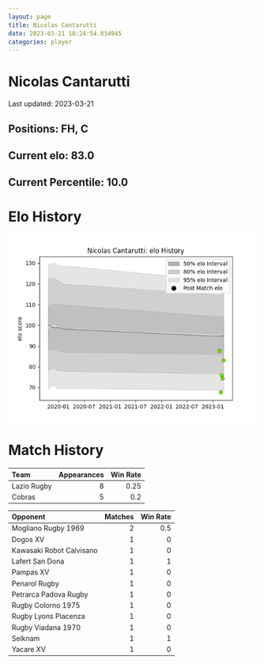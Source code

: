 ```yaml
---  
layout: page  
title: Nicolas Cantarutti  
date: 2023-03-21 18:24:54.834945  
categories: player  
---
```

# Nicolas Cantarutti


Last updated: 2023-03-21
## Positions: FH, C

## Current elo: 83.0

## Current Percentile: 10.0

# Elo History


![elo history](history_NicolasCantarutti.png)
# Match History


| Team        |   Appearances |   Win Rate |
|:------------|--------------:|-----------:|
| Lazio Rugby |             8 |       0.25 |
| Cobras      |             5 |       0.2  |

| Opponent                 |   Matches |   Win Rate |
|:-------------------------|----------:|-----------:|
| Mogliano Rugby 1969      |         2 |        0.5 |
| Dogos XV                 |         1 |        0   |
| Kawasaki Robot Calvisano |         1 |        0   |
| Lafert San Dona          |         1 |        1   |
| Pampas XV                |         1 |        0   |
| Penarol Rugby            |         1 |        0   |
| Petrarca Padova Rugby    |         1 |        0   |
| Rugby Colorno 1975       |         1 |        0   |
| Rugby Lyons Piacenza     |         1 |        0   |
| Rugby Viadana 1970       |         1 |        0   |
| Selknam                  |         1 |        1   |
| Yacare XV                |         1 |        0   |